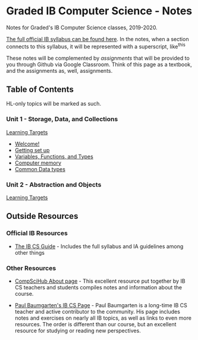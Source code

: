 # Graded IB Computer Science - Notes

Notes for Graded's IB Computer Science classes, 2019-2020.

[The full official IB syllabus can be found here](unit0_resources/syllabus.md). In the notes, when a section connects to this syllabus, it will be represented with a superscript, like<sup>this</sup>

These notes will be complemented by *assignments* that will be provided to you through Github via Google Classroom. Think of this page as a textbook, and the assignments as, well, assignments. 

## Table of Contents

HL-only topics will be marked as such.

### Unit 1 - Storage, Data, and Collections

[Learning Targets](unit1/00_Learning_Targets.md)

* [Welcome!](unit1/00_Intro.md)
* [Getting set up](unit1/01_Getting_Set_Up.md)
* [Variables, Functions, and Types](unit1/02_FirstFunction.md)
* [Computer memory](unit1/03_Data_on_computers.md)
* [Common Data types](unit1/04_Common_data_types.md)

### Unit 2 - Abstraction and Objects

[Learning Targets](unit2/00_Learning_Targets.md)

## Outside Resources

### Official IB Resources

* [The IB CS Guide](https://ib.compscihub.net/wp-content/uploads/2015/04/IBCompSciGuide.pdf) - Includes the full syllabus and IA guidelines among other things

### Other Resources

* [CompSciHub About page](https://ib.compscihub.net/about) - This excellent resource put together by IB CS teachers and students compiles notes and information about the course.

* [Paul Baumgarten's IB CS Page](https://pbaumgarten.com/dp-compsci/) - Paul Baumgarten is a long-time IB CS teacher and active contributor to the community. His page includes notes and exercises on nearly all IB topics, as well as links to even more resources. The order is different than our course, but an excellent resource for studying or reading new perspectives.